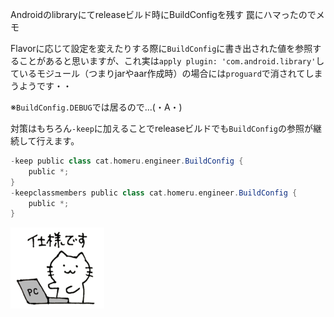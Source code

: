 Androidのlibraryにてreleaseビルド時にBuildConfigを残す
罠にハマったのでメモ

Flavorに応じて設定を変えたりする際に`BuildConfig`に書き出された値を参照することがあると思いますが、これ実は`apply plugin: 'com.android.library'`しているモジュール（つまりjarやaar作成時）の場合には`proguard`で消されてしまうようです・・

※`BuildConfig.DEBUG`では居るので...(・A・)

対策はもちろん`-keep`に加えることでreleaseビルドでも`BuildConfig`の参照が継続して行えます。

```groovy
-keep public class cat.homeru.engineer.BuildConfig {
    public *;
}
-keepclassmembers public class cat.homeru.engineer.BuildConfig {
    public *;
}
```
!["仕様です"](https://raw.githubusercontent.com/fmn/alfred-engineer-homeru-neko-workflow/master/images/27.png)
